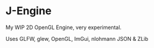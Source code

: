 # J-Engine
My WIP 2D OpenGL Engine, very experimental.

Uses GLFW, glew, OpenGL, ImGui, nlohmann JSON & ZLib
